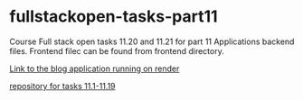 # fullstackopen-tasks-part11

Course Full stack open tasks 11.20 and 11.21 for part 11
Applications backend files. Frontend filec can be found from frontend directory.

[Link to the blog application running on render](https://fullstackopen-part11-bloglist-twf2.onrender.com)

[repository for tasks 11.1-11.19](https://github.com/AnttiK87/full-stack-open-pokedex.git)
